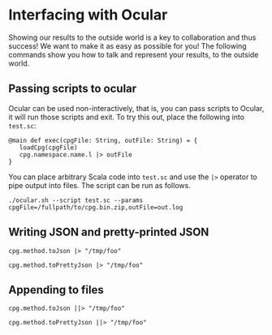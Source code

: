 # Interfacing with Ocular

Showing our results to the outside world is a key to collaboration and
thus success! We want to make it as easy as possible for you! The
following commands show you how to talk and represent your results, to
the outside world.

## Passing scripts to ocular

Ocular can be used non-interactively, that is, you can pass scripts to
Ocular, it will run those scripts and exit. To try this out, place the
following into `test.sc`:

```
@main def exec(cpgFile: String, outFile: String) = {
   loadCpg(cpgFile)
   cpg.namespace.name.l |> outFile
}

```

You can place arbitrary Scala code into `test.sc` and use the `|>`
operator to pipe output into files. The script can be run as follows.

```
./ocular.sh --script test.sc --params cpgFile=/fullpath/to/cpg.bin.zip,outFile=out.log
```

## Writing JSON and pretty-printed JSON

```
cpg.method.toJson |> "/tmp/foo" 
```

```
cpg.method.toPrettyJson |> "/tmp/foo"
```

## Appending to files

```
cpg.method.toJson ||> "/tmp/foo" 
```

```
cpg.method.toPrettyJson ||> "/tmp/foo"
```
